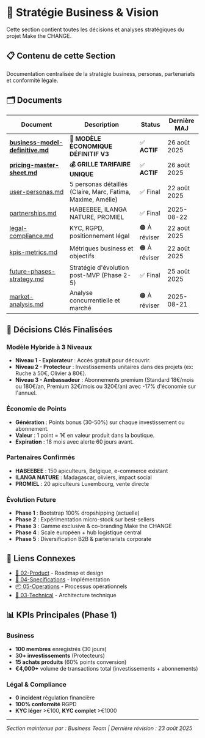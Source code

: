 # 💼 Stratégie Business & Vision

Cette section contient toutes les décisions et analyses stratégiques du projet Make the CHANGE.

## 📋 Contenu de cette Section

Documentation centralisée de la stratégie business, personas, partenariats et conformité légale.

## 🗂️ Documents

| Document | Description | Status | Dernière MAJ |
|----------|-------------|--------|--------------|
| **[business-model-definitive.md](./business-model-definitive.md)** | **🎯 MODÈLE ÉCONOMIQUE DÉFINITIF V3** | ✅ **ACTIF** | 26 août 2025 |
| **[pricing-master-sheet.md](./pricing-master-sheet.md)** | **💰 GRILLE TARIFAIRE UNIQUE** | ✅ **ACTIF** | 26 août 2025 |
| [user-personas.md](./user-personas.md) | 5 personas détaillés (Claire, Marc, Fatima, Maxime, Amélie) | ✅ Final | 22 août 2025 |
| [partnerships.md](./partnerships.md) | HABEEBEE, ILANGA NATURE, PROMIEL | ✅ Final | 2025-08-22 |
| [legal-compliance.md](./legal-compliance.md) | KYC, RGPD, positionnement légal | 🟠 À réviser | 22 août 2025 |
| [kpis-metrics.md](./kpis-metrics.md) | Métriques business et objectifs | 🟠 À réviser | 22 août 2025 |
| [future-phases-strategy.md](./future-phases-strategy.md) | Stratégie d'évolution post-MVP (Phase 2-5) | ✅ Final | 25 août 2025 |
| [market-analysis.md](../08-research/market-analysis.md) | Analyse concurrentielle et marché | 🟠 À réviser | 2025-08-21 |

## 🎯 Décisions Clés Finalisées

### Modèle Hybride à 3 Niveaux
- **Niveau 1 - Explorateur** : Accès gratuit pour découvrir.
- **Niveau 2 - Protecteur** : Investissements unitaires dans des projets (ex: Ruche à 50€, Olivier à 80€).
- **Niveau 3 - Ambassadeur** : Abonnements premium (Standard 18€/mois ou 180€/an, Premium 32€/mois ou 320€/an) avec -17% d'économie sur l'annuel.

### Économie de Points
- **Génération** : Points bonus (30-50%) sur chaque investissement ou abonnement.
- **Valeur** : 1 point = 1€ en valeur produit dans la boutique.
- **Expiration** : 18 mois avec alerte 60 jours avant.

### Partenaires Confirmés
- **HABEEBEE** : 150 apiculteurs, Belgique, e-commerce existant
- **ILANGA NATURE** : Madagascar, oliviers, impact social
- **PROMIEL** : 20 apiculteurs Luxembourg, vente directe

### Évolution Future
- **Phase 1** : Bootstrap 100% dropshipping (actuelle)
- **Phase 2** : Expérimentation micro-stock sur best-sellers
- **Phase 3** : Gamme exclusive & co-branding Make the CHANGE
- **Phase 4** : Scale européen + hub logistique central
- **Phase 5** : Diversification B2B & partenariats corporate

## 🔗 Liens Connexes

- [🎨 02-Product](../02-product/) - Roadmap et design
- [📱 04-Specifications](../04-specifications/) - Implémentation
- [📦 05-Operations](../05-operations/) - Processus opérationnels
- [🔧 03-Technical](../03-technical/) - Architecture technique

## 📊 KPIs Principales (Phase 1)

### Business
- **100 membres** enregistrés (30 jours)
- **30+ investissements** (Protecteurs)
- **15 achats produits** (60% points conversion)
- **€4,000+** volume de transactions total (investissements + abonnements)

### Légal & Compliance
- **0 incident** régulation financière
- **100% conformité** RGPD
- **KYC léger** >€100, **KYC complet** >€1000

---
*Section maintenue par : Business Team | Dernière révision : 23 août 2025*
